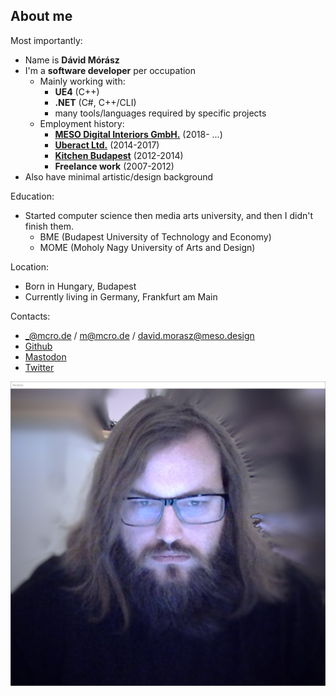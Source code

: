 ## About me

Most importantly:

* Name is **Dávid Mórász**
* I'm a **software developer** per occupation
  * Mainly working with:
    * **UE4** (C++)
    * **.NET** (C#, C++/CLI)
    * many tools/languages required by specific projects
  * Employment history:
    * **[MESO Digital Interiors GmbH.](https://meso.design)** (2018- ...)
    * **[Uberact Ltd.](https://uberact.com/)** (2014-2017)
    * **[Kitchen Budapest](http://kitchenbudapest.hu/)** (2012-2014)
    * **Freelance work** (2007-2012)
* Also have minimal artistic/design background

Education:

* Started computer science then media arts university, and then I didn't finish them.
  * BME (Budapest University of Technology and Economy)
  * MOME (Moholy Nagy University of Arts and Design)

Location:

* Born in Hungary, Budapest
* Currently living in Germany, Frankfurt am Main

Contacts:

* _@mcro.de / m@mcro.de / david.morasz@meso.design
* [Github](https://github.com/microdee)
* [Mastodon](https://mastodon.social/web/accounts/850016)
* [Twitter](https://twitter.com/microdeedev)

![md.expand](me.jpg)
